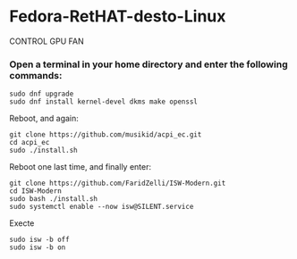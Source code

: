 # Fedora-RetHAT-desto-Linux

CONTROL GPU FAN
###  Open a terminal in your home directory and enter the following commands:

```
sudo dnf upgrade
sudo dnf install kernel-devel dkms make openssl
```

Reboot, and again:
```
git clone https://github.com/musikid/acpi_ec.git
cd acpi_ec
sudo ./install.sh
```
Reboot one last time, and finally enter:
```
git clone https://github.com/FaridZelli/ISW-Modern.git
cd ISW-Modern
sudo bash ./install.sh
sudo systemctl enable --now isw@SILENT.service
```
Execte
```
sudo isw -b off
sudo isw -b on
```
